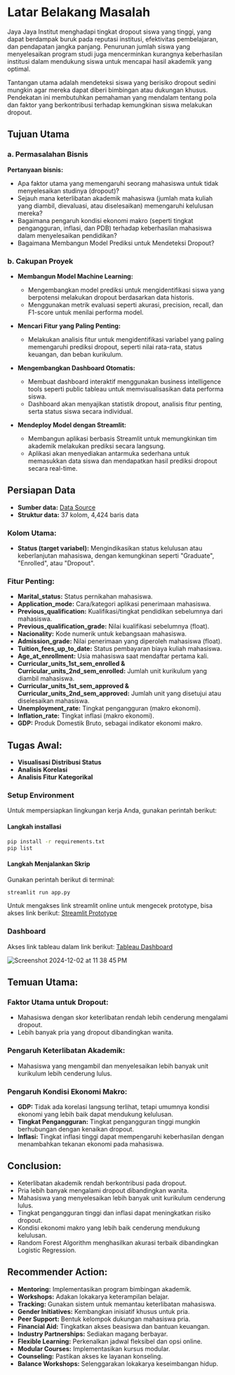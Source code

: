 # Latar Belakang Masalah
Jaya Jaya Institut menghadapi tingkat dropout siswa yang tinggi, yang dapat berdampak buruk pada reputasi institusi, efektivitas pembelajaran, dan pendapatan jangka panjang. Penurunan jumlah siswa yang menyelesaikan program studi juga mencerminkan kurangnya keberhasilan institusi dalam mendukung siswa untuk mencapai hasil akademik yang optimal.

Tantangan utama adalah mendeteksi siswa yang berisiko dropout sedini mungkin agar mereka dapat diberi bimbingan atau dukungan khusus. Pendekatan ini membutuhkan pemahaman yang mendalam tentang pola dan faktor yang berkontribusi terhadap kemungkinan siswa melakukan dropout.

## Tujuan Utama

### a. Permasalahan Bisnis
**Pertanyaan bisnis:**
- Apa faktor utama yang memengaruhi seorang mahasiswa untuk tidak menyelesaikan studinya (dropout)?
- Sejauh mana keterlibatan akademik mahasiswa (jumlah mata kuliah yang diambil, dievaluasi, atau diselesaikan) memengaruhi kelulusan mereka?
- Bagaimana pengaruh kondisi ekonomi makro (seperti tingkat pengangguran, inflasi, dan PDB) terhadap keberhasilan mahasiswa dalam menyelesaikan pendidikan?
- Bagaimana Membangun Model Prediksi untuk Mendeteksi Dropout?

### b. Cakupan Proyek
- **Membangun Model Machine Learning:**
    - Mengembangkan model prediksi untuk mengidentifikasi siswa yang berpotensi melakukan dropout berdasarkan data historis.
    - Menggunakan metrik evaluasi seperti akurasi, precision, recall, dan F1-score untuk menilai performa model.
    
- **Mencari Fitur yang Paling Penting:**
    - Melakukan analisis fitur untuk mengidentifikasi variabel yang paling memengaruhi prediksi dropout, seperti nilai rata-rata, status keuangan, dan beban kurikulum.
    
- **Mengembangkan Dashboard Otomatis:**
    - Membuat dashboard interaktif menggunakan business intelligence tools seperti public tableau untuk memvisualisasikan data performa siswa.
    - Dashboard akan menyajikan statistik dropout, analisis fitur penting, serta status siswa secara individual.
    
- **Mendeploy Model dengan Streamlit:**
    - Membangun aplikasi berbasis Streamlit untuk memungkinkan tim akademik melakukan prediksi secara langsung.
    - Aplikasi akan menyediakan antarmuka sederhana untuk memasukkan data siswa dan mendapatkan hasil prediksi dropout secara real-time.

## Persiapan Data
- **Sumber data:** [Data Source](https://github.com/dicodingacademy/dicoding_dataset/blob/main/students_performance/data.csv)
- **Struktur data:** 37 kolom, 4,424 baris data

### Kolom Utama:
- **Status (target variabel):** Mengindikasikan status kelulusan atau keberlanjutan mahasiswa, dengan kemungkinan seperti "Graduate", "Enrolled", atau "Dropout".

### Fitur Penting:
- **Marital_status:** Status pernikahan mahasiswa.
- **Application_mode:** Cara/kategori aplikasi penerimaan mahasiswa.
- **Previous_qualification:** Kualifikasi/tingkat pendidikan sebelumnya dari mahasiswa.
- **Previous_qualification_grade:** Nilai kualifikasi sebelumnya (float).
- **Nacionality:** Kode numerik untuk kebangsaan mahasiswa.
- **Admission_grade:** Nilai penerimaan yang diperoleh mahasiswa (float).
- **Tuition_fees_up_to_date:** Status pembayaran biaya kuliah mahasiswa.
- **Age_at_enrollment:** Usia mahasiswa saat mendaftar pertama kali.
- **Curricular_units_1st_sem_enrolled & Curricular_units_2nd_sem_enrolled:** Jumlah unit kurikulum yang diambil mahasiswa.
- **Curricular_units_1st_sem_approved & Curricular_units_2nd_sem_approved:** Jumlah unit yang disetujui atau diselesaikan mahasiswa.
- **Unemployment_rate:** Tingkat pengangguran (makro ekonomi).
- **Inflation_rate:** Tingkat inflasi (makro ekonomi).
- **GDP:** Produk Domestik Bruto, sebagai indikator ekonomi makro.

## Tugas Awal:
- **Visualisasi Distribusi Status**
- **Analisis Korelasi**
- **Analisis Fitur Kategorikal**

### Setup Environment
Untuk mempersiapkan lingkungan kerja Anda, gunakan perintah berikut:

#### Langkah installasi
```bash
pip install -r requirements.txt
pip list
```

#### Langkah Menjalankan Skrip
Gunakan perintah berikut di terminal:
```bash
streamlit run app.py
```

Untuk mengakses link streamlit online untuk mengecek prototype, bisa akses link berikut: [Streamlit Prototype](https://wendistudentanalysis.streamlit.app/)

### Dashboard
Akses link tableau dalam link berikut: [Tableau Dashboard](https://public.tableau.com/views/StudentPerformanceAnalysis_17331387560340/Dashboard1?:language=en-US&:sid=&:redirect=auth&:display_count=n&:origin=viz_share_link)

![Screenshot 2024-12-02 at 11 38 45 PM](https://github.com/user-attachments/assets/187182b7-7f19-465a-a3a1-8bb2bd5323f7)


## Temuan Utama:
### Faktor Utama untuk Dropout:
- Mahasiswa dengan skor keterlibatan rendah lebih cenderung mengalami dropout.
- Lebih banyak pria yang dropout dibandingkan wanita.

### Pengaruh Keterlibatan Akademik:
- Mahasiswa yang mengambil dan menyelesaikan lebih banyak unit kurikulum lebih cenderung lulus.

### Pengaruh Kondisi Ekonomi Makro:
- **GDP:** Tidak ada korelasi langsung terlihat, tetapi umumnya kondisi ekonomi yang lebih baik dapat mendukung kelulusan.
- **Tingkat Pengangguran:** Tingkat pengangguran tinggi mungkin berhubungan dengan kenaikan dropout.
- **Inflasi:** Tingkat inflasi tinggi dapat mempengaruhi keberhasilan dengan menambahkan tekanan ekonomi pada mahasiswa.

## Conclusion:
- Keterlibatan akademik rendah berkontribusi pada dropout.
- Pria lebih banyak mengalami dropout dibandingkan wanita.
- Mahasiswa yang menyelesaikan lebih banyak unit kurikulum cenderung lulus.
- Tingkat pengangguran tinggi dan inflasi dapat meningkatkan risiko dropout.
- Kondisi ekonomi makro yang lebih baik cenderung mendukung kelulusan.
- Random Forest Algorithm menghasilkan akurasi terbaik dibandingkan Logistic Regression.

## Recommender Action:
- **Mentoring:** Implementasikan program bimbingan akademik.
- **Workshops:** Adakan lokakarya keterampilan belajar.
- **Tracking:** Gunakan sistem untuk memantau keterlibatan mahasiswa.
- **Gender Initiatives:** Kembangkan inisiatif khusus untuk pria.
- **Peer Support:** Bentuk kelompok dukungan mahasiswa pria.
- **Financial Aid:** Tingkatkan akses beasiswa dan bantuan keuangan.
- **Industry Partnerships:** Sediakan magang berbayar.
- **Flexible Learning:** Perkenalkan jadwal fleksibel dan opsi online.
- **Modular Courses:** Implementasikan kursus modular.
- **Counseling:** Pastikan akses ke layanan konseling.
- **Balance Workshops:** Selenggarakan lokakarya keseimbangan hidup.

